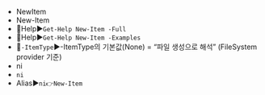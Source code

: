 - NewItem
- New-Item
- 📌Help▶️`Get-Help New-Item -Full`
- 📌Help▶️`Get-Help New-Item -Examples`
- 📌`-ItemType`▶️-ItemType의 기본값(None) = “파일 생성으로 해석” (FileSystem provider 기준)
- ni
- `ni`
- Alias▶️`ni👉New-Item`